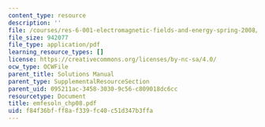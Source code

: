 ```yaml
---
content_type: resource
description: ''
file: /courses/res-6-001-electromagnetic-fields-and-energy-spring-2008/f84f36bfff8af339fc40c51d347b3ffa_emfesoln_chp08.pdf
file_size: 942077
file_type: application/pdf
learning_resource_types: []
license: https://creativecommons.org/licenses/by-nc-sa/4.0/
ocw_type: OCWFile
parent_title: Solutions Manual
parent_type: SupplementalResourceSection
parent_uid: 095211ac-3458-3030-9c56-c809018dc6cc
resourcetype: Document
title: emfesoln_chp08.pdf
uid: f84f36bf-ff8a-f339-fc40-c51d347b3ffa
---
```

